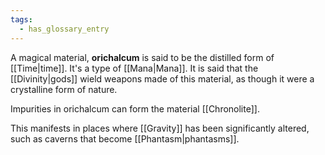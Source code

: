 ```yaml
---
tags:
  - has_glossary_entry
---
```

A magical material, **orichalcum** is said to be the distilled form of [[Time|time]]. It's a type of [[Mana|Mana]]. It is said that the [[Divinity|gods]] wield weapons made of this material, as though it were a crystalline form of nature.

Impurities in orichalcum can form the material [[Chronolite]].
  
This manifests in places where [[Gravity]] has been significantly altered, such as caverns that become [[Phantasm|phantasms]].